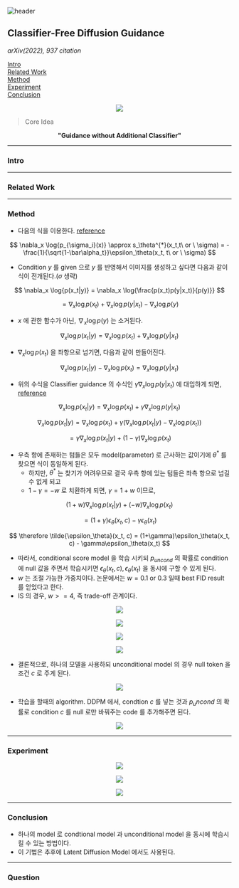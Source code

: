 ![header](https://capsule-render.vercel.app/api?type=waving&color=auto&height=80&section=header&text=Welcome%20Paper%20Review&fontSize=50)


## Classifier-Free Diffusion Guidance
*arXiv(2022), 937 citation*

[Intro](#intro)</br>
[Related Work](#related-work)</br>
[Method](#method)</br>
[Experiment](#experiment)</br>
[Conclusion](#conclusion)</br>

<p align="center">
<img src='./img1.png'>
</p>

> Core Idea
<div align=center>
<strong>"Guidance without Additional Classifier"</strong></br>
</div>

***

### <strong>Intro</strong>


***

### <strong>Related Work</strong>


***

### <strong>Method</strong>
- 다음의 식을 이용한다. <a href='../../딥러닝 이론/Score-based-generative-model/Score-based-generative-model.md'>reference</a>

$$ \nabla_x \log{p_{\sigma_i}(x)} \approx s_\theta^{*}(x_t,t\ or \ \sigma) = - \frac{1}{\sqrt{1-\bar\alpha_t}}\epsilon_\theta(x_t, t\ or \ \sigma) $$

- Condition $y$ 를 given 으로 $y$ 를 반영해서 이미지를 생성하고 싶다면 다음과 같이 식이 전개된다.($\sigma$ 생략)

$$ \nabla_x \log{p(x_t|y)} = \nabla_x \log{\frac{p(x_t)p(y|x_t)}{p(y)}}  $$ 

$$ = \nabla_x \log{p(x_t)} + \nabla_x \log{p(y|x_t)} - \nabla_x \log{p(y)} $$

- $x$ 에 관한 함수가 아닌, $\nabla_x \log{p(y)}$ 는 소거된다.

$$ \nabla_x \log{p(x_t|y)} = \nabla_x \log{p(x_t)} + \nabla_x \log{p(y|x_t)} $$

- $\nabla_x \log{p(x_t)}$ 을 좌항으로 넘기면, 다음과 같이 만들어진다.
  
$$ \nabla_x \log{p(x_t|y)} - \nabla_x \log{p(x_t)}  = \nabla_x \log{p(y|x_t)} $$

- 위의 수식을 Classifier guidance 의 수식인 $\gamma\nabla_x \log{p(y|x_t)}$ 에 대입하게 되면, <a href='../Classifier_guidance/Classifier_guidance.md'> reference </a>

$$ \nabla_x \log{p(x_t|y)} = \nabla_x \log{p(x_t)} + \gamma\nabla_x \log{p(y|x_t)} $$

$$ \nabla_x \log{p(x_t|y)} = \nabla_x \log{p(x_t)} + \gamma(\nabla_x \log{p(x_t|y)} - \nabla_x \log{p(x_t)})$$

$$ =  \gamma\nabla_x \log{p(x_t|y)} + (1-\gamma)\nabla_x \log{p(x_t)} $$

- 우측 항에 존재하는 텀들은 모두 model(parameter) 로 근사하는 값이기에 $\theta^*$ 를 찾으면 식이 동일하게 된다. 
  - 하지만, $\theta^*$ 는 찾기가 어려우므로 결국 우측 항에 있는 텀들은 좌측 항으로 넘길 수 없게 되고
  - $1-\gamma = -w$ 로 치환하게 되면, $\gamma = 1+w$ 이므로, 

$$ (1+w)\nabla_x \log{p(x_t|y)} + (-w)\nabla_x \log{p(x_t)} $$

$$ = (1+\gamma)\epsilon_\theta(x_t, c) - \gamma\epsilon_\theta(x_t) $$

$$ \therefore \tilde{\epsilon_\theta}(x_t, c) = (1+\gamma)\epsilon_\theta(x_t, c) - \gamma\epsilon_\theta(x_t) $$

- 따라서, conditional score model 을 학습 시키되 $p_{uncond}$ 의 확률로 condition 에 null 값을 주면서 학습시키면 $\epsilon_\theta(x_t, c), \epsilon_\theta(x_t)$ 을 동시에 구할 수 있게 된다.
- $w$ 는 조절 가능한 가중치이다. 논문에서는 $w=0.1$ or $0.3$ 일때 best FID result 를 얻었다고 한다. 
- IS 의 경우, $w >= 4$, 즉 trade-off 관계이다. 

<p align="center">
<img src='./img2.png'>
</p>

<p align="center">
<img src='./img3.png'>
</p>

<p align="center">
<img src='./img5.png'>
</p>

<p align="center">
<img src='./img4.png'>
</p>

- 결론적으로, 하나의 모델을 사용하되 unconditional model 의 경우 null token 을 조건 $c$ 로 주게 된다. 

<p align="center">
<img src='./img9.png'>
</p>

- 학습을 할때의 algorithm. DDPM 에서, condtion $c$ 를 넣는 것과 $p_uncond$ 의 확률로 condition $c$ 를 null 로만 바꿔주는 code 를 추가해주면 된다. 
<p align="center">
<img src='./img10.png'>
</p>


***

### <strong>Experiment</strong>

<p align="center">
<img src='./img6.png'>
</p>

<p align="center">
<img src='./img7.png'>
</p>

<p align="center">
<img src='./img8.png'>
</p>

***

### <strong>Conclusion</strong>
- 하나의 model 로 condtional model 과 unconditional model 을 동시에 학습시킬 수 있는 방법이다.
- 이 기법은 추후에 Latent Diffusion Model 에서도 사용된다. 

***

### <strong>Question</strong>

